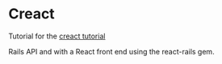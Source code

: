 # Creact

Tutorial for the [creact tutorial](http://github.com/applegrain/creact)

Rails API and with a React front end using the react-rails gem.

